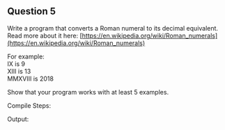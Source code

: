 ## Question 5

Write a program that converts a Roman numeral to its decimal equivalent. Read more about it here: [https://en.wikipedia.org/wiki/Roman_numerals](https://en.wikipedia.org/wiki/Roman_numerals)  

For example:  
IX is 9  
XIII is 13  
MMXVIII is 2018  

Show that your program works with at least 5 examples.

Compile Steps:

Output:
